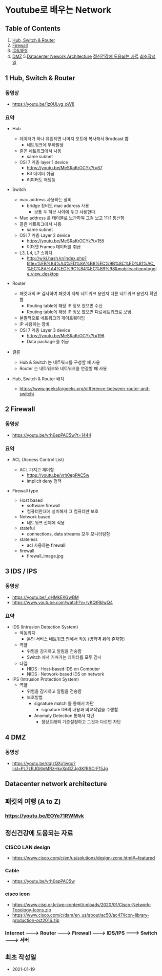 # Youtube로 배우는 Network

## Table of Contents
1. [Hub, Switch & Router](#1HSR)  
2. [Firewall](#FIW)
3. [IDS/IPS](#IDPS)
4. [DMZ](#DMZ)
5.[Datacenter Nework Architecture](#DNA)
[정신건강에 도움되는 자료](#GOODREF)
[최초작성일](#FIRSTDAY)


<a name="1HSR"></a>
## 1 Hub, Switch & Router
### 동영상
- https://youtu.be/1z0ULvg_pW8

### 요약
- Hub 
	- 데이터가 하나 유입되면 나머지 포트에 복사해서 Brodcast 함
		- 네트워크에 부하발생
	- 같은 네트워크에서 사용
		- same subnet
	- OSI 7 계층 layer 1 device
		- https://youtu.be/MeSRaKrOCYk?t=67
		- Bit 데이터 취급
		- 리피터도 해당됨
- Switch
	- mac address 사용하는 장비
		- bridge 장비도 mac address 사용
			- 보통 두 허브 사이에 두고 사용한다.
	- Mac address 를 테이블로 보관하여 그걸 보고 1대1 통신함
	- 같은 네트워크에서 사용
		- same subnet
	- OSI 7 계층 Layer 2 device
		- https://youtu.be/MeSRaKrOCYk?t=155
		- 이더넷 Frames 데이터를 취급
	- L3, L4, L7 스위치
		- http://wiki.hash.kr/index.php?title=%EB%84%A4%ED%8A%B8%EC%9B%8C%ED%81%AC_%EC%8A%A4%EC%9C%84%EC%B9%98&mobileaction=toggle_view_desktop
- Router
	- 패킷내의 IP 검사하여 패킷이 자체 네트워크 용인지 다른 네트워크 용인지 확인함
		- Routing table에 해당 IP 정보 있으면 수신
		- Routing table에 해당 IP 정보 없으면 다르네트워크로 보냄
	- 본질적으로 네트워크의 게이트웨이임
	- IP 사용하는 장비
	- OSI 7 계층 Layer 3 device
		- https://youtu.be/MeSRaKrOCYk?t=196
		- Data package 를 취급

- 결론
	- Hub & Switch 는 네트워크를 구성할 때 사용
	- Router 는 네트워크와 네트워크를 연결할 때 사용
- Hub, Switch & Router 배치
	- https://www.geeksforgeeks.org/difference-between-router-and-switch/


<a name="fiw"></a>
## 2 Firewall
### 동영상
- https://youtu.be/vrh0epPAC5w?t=1444

### 요약
- ACL (Access Control List)
	- ACL 가지고 제어함
		- https://youtu.be/vrh0epPAC5w
		- implicit deny 정책

- Firewall type
	- Host based
		- software firewall
		- 컴퓨터한대에 설치해서 그 컴퓨터만 보호
	- Network based
		- 네트워크 전체에 적용
	- stateful
		- connections, data streams 모두 모니터링함
	- stateless
		- acl 사용하는 firewall
	- firewall
		- firewall_image.jpg

<a name="IDPS"></a>
## 3 IDS / IPS
### 동영상
- https://youtu.be/_gHMkEKGwBM
- https://www.youtube.com/watch?v=rvKQtRklwQ4

### 요약
- IDS (Intrusion Detection System)
	- 작동위치
		- 본인 서비스 네트워크 안에서 작동 (방화벽 뒤에 존재함)
	- 역할
		- 위험을 감지하고 알림을 전송함
		- Switch 에서 거쳐가는 데이터를 모두 감시
	- 타입
		- HIDS : Host-based IDS on Computer
		- NIDS : Network-based IDS on network
- IPS (Intrusion Protection System)
	- 역할
		- 위험을 감지하고 알림을 전송함
		- 보호방법
			- signature match 를 통해서 차단
				- signature DB의 내용과 비교작업을 수행함
			- Anomaly Detection 통해서 차단
				- 정상트래픽 기준설정하고 그것과 다르면 차단

<a name="DMZ"></a>
## 4 DMZ
### 동영상
- https://youtu.be/dqlzQXo1wqo?list=PL7zRJGi6nMRzHkyXpGZJg3KfRSCrF15Jg

<a name="DNA"></a>
## Datacenter network architecture

<a name="PAZ"></a>
## 패킷의 여행 (A to Z)
### https://youtu.be/EOYe71RWMvk

<a name="GOODREF"></a>
## 정신건강에 도움되는 자료
### CISCO LAN design
- https://www.cisco.com/c/en/us/solutions/design-zone.html#~featured
### Cable
- https://youtu.be/vrh0epPAC5w
### cisco icon
- https://www.cisp.or.kr/wp-content/uploads/2020/01/Cisco-Network-Topology-Icons.zip
- https://www.cisco.com/c/dam/en_us/about/ac50/ac47/icon-library-production-oct2016.zip
### Internet ---> Router ---> Firewall ---> IDS/IPS ---> Switch ---> 서버

<a name="FIRSTDAY"></a>
## 최초 작성일
- 2021-01-19

